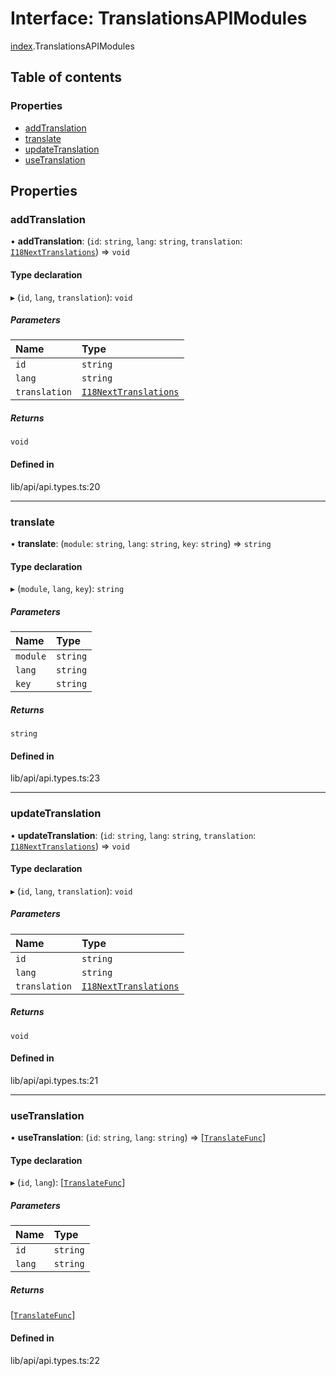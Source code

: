 # Interface: TranslationsAPIModules

[index](../wiki/index).TranslationsAPIModules

## Table of contents

### Properties

- [addTranslation](../wiki/index.TranslationsAPIModules#addtranslation)
- [translate](../wiki/index.TranslationsAPIModules#translate)
- [updateTranslation](../wiki/index.TranslationsAPIModules#updatetranslation)
- [useTranslation](../wiki/index.TranslationsAPIModules#usetranslation)

## Properties

### addTranslation

• **addTranslation**: (`id`: `string`, `lang`: `string`, `translation`: [`I18NextTranslations`](../wiki/index#i18nexttranslations)) => `void`

#### Type declaration

▸ (`id`, `lang`, `translation`): `void`

##### Parameters

| Name | Type |
| :------ | :------ |
| `id` | `string` |
| `lang` | `string` |
| `translation` | [`I18NextTranslations`](../wiki/index#i18nexttranslations) |

##### Returns

`void`

#### Defined in

lib/api/api.types.ts:20

___

### translate

• **translate**: (`module`: `string`, `lang`: `string`, `key`: `string`) => `string`

#### Type declaration

▸ (`module`, `lang`, `key`): `string`

##### Parameters

| Name | Type |
| :------ | :------ |
| `module` | `string` |
| `lang` | `string` |
| `key` | `string` |

##### Returns

`string`

#### Defined in

lib/api/api.types.ts:23

___

### updateTranslation

• **updateTranslation**: (`id`: `string`, `lang`: `string`, `translation`: [`I18NextTranslations`](../wiki/index#i18nexttranslations)) => `void`

#### Type declaration

▸ (`id`, `lang`, `translation`): `void`

##### Parameters

| Name | Type |
| :------ | :------ |
| `id` | `string` |
| `lang` | `string` |
| `translation` | [`I18NextTranslations`](../wiki/index#i18nexttranslations) |

##### Returns

`void`

#### Defined in

lib/api/api.types.ts:21

___

### useTranslation

• **useTranslation**: (`id`: `string`, `lang`: `string`) => [[`TranslateFunc`](../wiki/index#translatefunc)]

#### Type declaration

▸ (`id`, `lang`): [[`TranslateFunc`](../wiki/index#translatefunc)]

##### Parameters

| Name | Type |
| :------ | :------ |
| `id` | `string` |
| `lang` | `string` |

##### Returns

[[`TranslateFunc`](../wiki/index#translatefunc)]

#### Defined in

lib/api/api.types.ts:22
